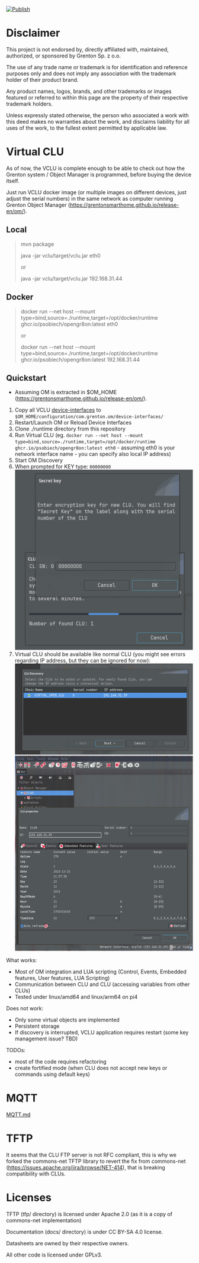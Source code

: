 [![Publish](https://github.com/psobiech/opengr8on/actions/workflows/publish.yml/badge.svg)](https://github.com/psobiech/opengr8on/actions/workflows/publish.yml)

# Disclaimer

This project is not endorsed by, directly affiliated with, maintained, authorized, or sponsored by Grenton Sp. z o.o.

The use of any trade name or trademark is for identification and reference purposes only and does not imply any association with the trademark holder of their product brand.

Any product names, logos, brands, and other trademarks or images featured or referred to within this page are the property of their respective trademark holders.

Unless expressly stated otherwise, the person who associated a work with this deed makes no warranties about the work, and disclaims liability for all uses of the work, to the fullest extent permitted by applicable law.

# Virtual CLU

As of now, the VCLU is complete enough to be able to check out how the Grenton system / Object Manager is programmed, before buying the device itself. 

Just run VCLU docker image (or multiple images on different devices, just adjust the serial numbers) in the same network as computer running Grenton Object Manager (https://grentonsmarthome.github.io/release-en/om/).

## Local
> mvn package
>
> java -jar vclu/target/vclu.jar eth0
> 
> or
> 
> java -jar vclu/target/vclu.jar 192.168.31.44

## Docker

> docker run --net host --mount type=bind,source=./runtime,target=/opt/docker/runtime ghcr.io/psobiech/opengr8on:latest eth0
>
> or
> 
> docker run --net host --mount type=bind,source=./runtime,target=/opt/docker/runtime ghcr.io/psobiech/opengr8on:latest 192.168.31.44

## Quickstart

* Assuming OM is extracted in $OM_HOME (https://grentonsmarthome.github.io/release-en/om/).

1. Copy all VCLU [device-interfaces](runtime%2Fdevice-interfaces) to `$OM_HOME/configuration/com.grenton.om/device-interfaces/`
1. Restart/Launch OM or Reload Device Interfaces
1. Clone ./runtime directory from this repository
1. Run Virtual CLU (eg. `docker run --net host --mount type=bind,source=./runtime,target=/opt/docker/runtime ghcr.io/psobiech/opengr8on:latest eth0` - assuming eth0 is your network interface name - you can specify also local IP address)
1. Start OM Discovery
1. When prompted for KEY type: `00000000`
![vclu_sn.png](docs%2Fimg%2Fvclu_sn.png)
1. Virtual CLU should be available like normal CLU (you might see errors regarding IP address, but they can be ignored for now): 
![vclu_discover.png](docs%2Fimg%2Fvclu_discover.png)
![vclu_features.png](docs%2Fimg%2Fvclu_features.png)

What works:
- Most of OM integration and LUA scripting (Control, Events, Embedded features, User features, LUA Scripting)
- Communication between CLU and CLU (accessing variables from other CLUs)
- Tested under linux/amd64 and linux/arm64 on pi4

Does not work:
- Only some virtual objects are implemented
- Persistent storage
- If discovery is interrupted, VCLU application requires restart (some key management issue? TBD)

TODOs:
- most of the code requires refactoring
- create fortified mode (when CLU does not accept new keys or commands using default keys)

# MQTT
[MQTT.md](MQTT.md)

# TFTP
It seems that the CLU FTP server is not RFC compliant, this is why we forked the commons-net TFTP library to revert the fix from commons-net (https://issues.apache.org/jira/browse/NET-414), that is breaking compatibility with CLUs.

# Licenses
TFTP (tfp/ directory) is licensed under Apache 2.0 (as it is a copy of commons-net implementation)

Documentation (docs/ directory) is under CC BY-SA 4.0 license.

Datasheets are owned by their respective owners.

All other code is licensed under GPLv3.
